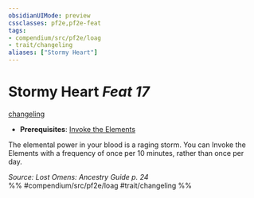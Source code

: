 ```yaml
---
obsidianUIMode: preview
cssclasses: pf2e,pf2e-feat
tags:
- compendium/src/pf2e/loag
- trait/changeling
aliases: ["Stormy Heart"]
---
```

# Stormy Heart  *Feat 17*  
[changeling](rules/traits/changeling-b1.md "Changeling Ancestry & Heritage Trait")  

- **Prerequisites**: [Invoke the Elements](compendium/feats/invoke-the-elements-loag.md)

The elemental power in your blood is a raging storm. You can Invoke the Elements with a frequency of once per 10 minutes, rather than once per day.

*Source: Lost Omens: Ancestry Guide p. 24*  
%% #compendium/src/pf2e/loag #trait/changeling %%